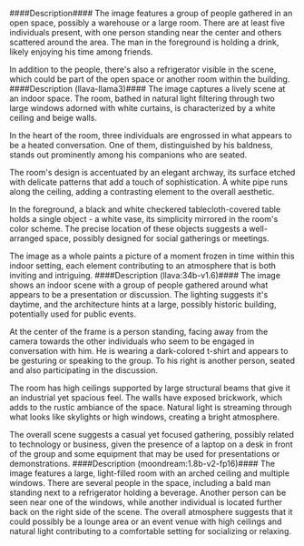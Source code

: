 ####Description####
The image features a group of people gathered in an open space, possibly a warehouse or a large room. There are at least five individuals present, with one person standing near the center and others scattered around the area. The man in the foreground is holding a drink, likely enjoying his time among friends. 

In addition to the people, there's also a refrigerator visible in the scene, which could be part of the open space or another room within the building.
####Description (llava-llama3)####
The image captures a lively scene at an indoor space. The room, bathed in natural light filtering through two large windows adorned with white curtains, is characterized by a white ceiling and beige walls. 

In the heart of the room, three individuals are engrossed in what appears to be a heated conversation. One of them, distinguished by his baldness, stands out prominently among his companions who are seated.

The room's design is accentuated by an elegant archway, its surface etched with delicate patterns that add a touch of sophistication. A white pipe runs along the ceiling, adding a contrasting element to the overall aesthetic.

In the foreground, a black and white checkered tablecloth-covered table holds a single object - a white vase, its simplicity mirrored in the room's color scheme. The precise location of these objects suggests a well-arranged space, possibly designed for social gatherings or meetings.

The image as a whole paints a picture of a moment frozen in time within this indoor setting, each element contributing to an atmosphere that is both inviting and intriguing.
####Description (llava:34b-v1.6)####
The image shows an indoor scene with a group of people gathered around what appears to be a presentation or discussion. The lighting suggests it's daytime, and the architecture hints at a large, possibly historic building, potentially used for public events.

At the center of the frame is a person standing, facing away from the camera towards the other individuals who seem to be engaged in conversation with him. He is wearing a dark-colored t-shirt and appears to be gesturing or speaking to the group. To his right is another person, seated and also participating in the discussion.

The room has high ceilings supported by large structural beams that give it an industrial yet spacious feel. The walls have exposed brickwork, which adds to the rustic ambiance of the space. Natural light is streaming through what looks like skylights or high windows, creating a bright atmosphere.

The overall scene suggests a casual yet focused gathering, possibly related to technology or business, given the presence of a laptop on a desk in front of the group and some equipment that may be used for presentations or demonstrations.
####Description (moondream:1.8b-v2-fp16)####
The image features a large, light-filled room with an arched ceiling and multiple windows. There are several people in the space, including a bald man standing next to a refrigerator holding a beverage. Another person can be seen near one of the windows, while another individual is located further back on the right side of the scene. The overall atmosphere suggests that it could possibly be a lounge area or an event venue with high ceilings and natural light contributing to a comfortable setting for socializing or relaxing.
